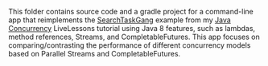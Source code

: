 This folder contains source code and a gradle project for a
command-line app that reimplements the
[SearchTaskGang](https://github.com/douglascraigschmidt/LiveLessons/tree/master/SearchTaskGang)
example from my [Java
Concurrency](http://www.dre.vanderbilt.edu/~schmidt/LiveLessons/CPiJava/)
LiveLessons tutorial using Java 8 features, such as lambdas, method
references, Streams, and CompletableFutures.  This app focuses on
comparing/contrasting the performance of different concurrency models
based on Parallel Streams and CompletableFutures.


